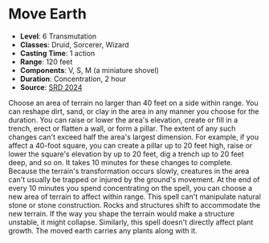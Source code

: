 # Move Earth

- **Level**: 6 Transmutation
- **Classes**: Druid, Sorcerer, Wizard
- **Casting Time**: 1 action
- **Range**: 120 feet
- **Components**: V, S, M (a miniature shovel)
- **Duration**: Concentration, 2 hour
- **Source**: [SRD 2024](../../../srds/SRD_2024.pdf)

Choose an area of terrain no larger than 40 feet on a side within range. You can reshape dirt, sand, or clay in the area in any manner you choose for the duration. You can raise or lower the area's elevation, create or fill in a trench, erect or flatten a wall, or form a pillar. The extent of any such changes can't exceed half the area's largest dimension. For example, if you affect a 40-foot square, you can create a pillar up to 20 feet high, raise or lower the square's elevation by up to 20 feet, dig a trench up to 20 feet deep, and so on. It takes 10 minutes for these changes to complete. Because the terrain's transformation occurs slowly, creatures in the area can't usually be trapped or injured by the ground's movement. At the end of every 10 minutes you spend concentrating on the spell, you can choose a new area of terrain to affect within range. This spell can't manipulate natural stone or stone construction. Rocks and structures shift to accommodate the new terrain. If the way you shape the terrain would make a structure unstable, it might collapse. Similarly, this spell doesn't directly affect plant growth. The moved earth carries any plants along with it.


